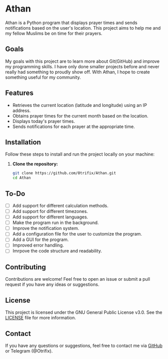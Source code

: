 # Athan

Athan is a Python program that displays prayer times and sends notifications based on the user's location. This project aims to help me and my fellow Muslims be on time for their prayers.

## Goals

My goals with this project are to learn more about Git(GitHub) and improve my programming skills. I have only done smaller projects before and never really had something to proudly show off. With Athan, I hope to create something useful for my community.

## Features

- Retrieves the current location (latitude and longitude) using an IP address.
- Obtains prayer times for the current month based on the location.
- Displays today's prayer times.
- Sends notifications for each prayer at the appropriate time.

## Installation

Follow these steps to install and run the project locally on your machine:

1. **Clone the repository:**
   ```sh
   git clone https://github.com/0trifix/Athan.git
   cd Athan
   ```

## To-Do
- [ ] Add support for different calculation methods.
- [ ] Add support for different timezones.
- [ ] Add support for different languages.
- [ ] Make the program run in the background.
- [ ] Improve the notification system.
- [ ] Add a configuration file for the user to customize the program.
- [ ] Add a GUI for the program.
- [ ] Improved error handling.
- [ ] Imrpove the code structure and readability.

## Contributing
Contributions are welcome! Feel free to open an issue or submit a pull request if you have any ideas or suggestions.

## License
This project is licensed under the GNU General Public License v3.0. See the [LICENSE](LICENSE) file for more information.

## Contact
If you have any questions or suggestions, feel free to contact me via [GitHub](hhttps://github.com/0trifix) or Telegram (@Otrifix).
